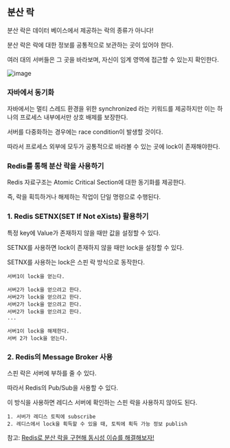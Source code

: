 ## 분산 락

분산 락은 데이터 베이스에서 제공하는 락의 종류가 아니다!

분산 락은 락에 대한 정보를 공통적으로 보관하는 곳이 있어야 한다.

여러 대의 서버들은 그 곳을 바라보며, 자신이 임계 영역에 접근할 수 있는지 확인한다.

![image](https://github.com/SoftwareMaestro-Backend-Study/cs-study/assets/79205414/19cf1d37-aa9b-4795-92a2-318720c7e1c5)


### 자바에서 동기화

자바에서는 멀티 스레드 환경을 위한 synchronized 라는 키워드를 제공하지만 이는 하나의 프로세스 내부에서만 상호 배제를 보장한다.

서버를 다중화하는 경우에는 race condition이 발생할 것이다.

따라서 프로세스 외부에 모두가 공통적으로 바라볼 수 있는 곳에 lock이 존재해야한다.

### Redis를 통해 분산 락을 사용하기

Redis 자료구조는 Atomic Critical Section에 대한 동기화를 제공한다.

즉, 락을 획득하거나 해제하는 작업이 단일 명령으로 수행된다.

### 1. Redis SETNX(SET If Not eXists) 활용하기

특정 key에 Value가 존재하지 않을 때만 값을 설정할 수 있다.

SETNX를 사용하면 lock이 존재하지 않을 때만 lock을 설정할 수 있다.

SETNX를 사용하는 lock은 스핀 락 방식으로 동작한다.

```
서버1이 lock을 얻는다.

서버2가 lock을 얻으려고 한다.
서버2가 lock을 얻으려고 한다.
서버2가 lock을 얻으려고 한다.
서버2가 lock을 얻으려고 한다.
...

서버1이 lock을 해제한다.
서버 2가 lock을 얻는다.
```

### 2. Redis의 Message Broker 사용

스핀 락은 서버에 부하를 줄 수 있다.

따라서 Redis의 Pub/Sub을 사용할 수 있다.

이 방식을 사용하면 레디스 서버에 확인하는 스핀 락을 사용하지 않아도 된다.

```
1. 서버가 레디스 토픽에 subscribe
2. 레디스에서 lock을 획득할 수 있을 때, 토픽에 획득 가능 정보 publish
```

참고:
[Redis로 분산 락을 구현해 동시성 이슈를 해결해보자!](https://hudi.blog/distributed-lock-with-redis/)

